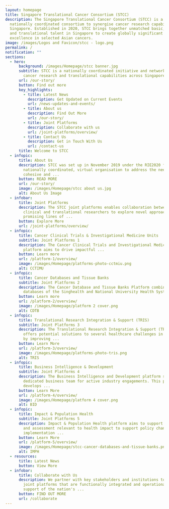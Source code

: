 ```yaml
---
layout: homepage
title: Singapore Translational Cancer Consortium (STCC)
description: The Singapore Translational Cancer Consortium (STCC) is a
  nationally coordinated consortium to synergise cancer research capabilities in
  Singapore. Established in 2020, STCC brings together unmatched basic, clinical
  and translational talent in Singapore to create globally significant peaks of
  excellence in selected Asian cancers.
image: /images/Logos and Favicon/stcc - logo.png
permalink: /
notification: ""
sections:
  - hero:
      background: /images/Homepage/stcc banner.jpg
      subtitle: STCC is a nationally coordinated initiative and network to synergise
        cancer research and translational capabilities across Singapore
      url: /our-story/
      button: Find out more
      key_highlights:
        - title: Latest News
          description: Get Updated on Current Events
          url: /news-updates-and-events/
        - title: About us
          description: Find Out More
          url: /our-story/
        - title: Joint Platforms
          description: Collaborate with us
          url: /joint-platforms/overview/
        - title: Contact Us
          description: Get in Touch With Us
          url: /contact-us
      title: Welcome to STCC
  - infopic:
      title: About Us
      description: STCC was set up in November 2019 under the RIE2020 funding as a
        nationally coordinated, virtual organisation to address the need for a
        cohesive and ...
      button: READ MORE
      url: /our-story/
      image: /images/Homepage/stcc about us.jpg
      alt: About Us Image
  - infobar:
      title: Joint Platforms
      description: The STCC joint platforms enables collaboration between basic,
        clinical and translational researchers to explore novel approaches, push
        promising lines of ...
      button: Explore More
      url: /joint-platforms/overview/
  - infopic:
      title: Cancer Clinical Trials & Investigational Medicine Units
      subtitle: Joint Platforms 1
      description: The Cancer Clinical Trials and Investigational Medicine Units
        platform aims to drive impactful ...
      button: Learn more
      url: /platform-1/overview/
      image: /images/Homepage/platforms-photo-cctmiu.png
      alt: CCTIMU
  - infopic:
      title: Cancer Databases and Tissue Banks
      subtitle: Joint Platforms 2
      description: The Cancer Database and Tissue Banks Platform combines existing
        databases of the Singhealth and National University Health System ...
      button: Learn more
      url: /platform-2/overview/
      image: /images/Homepage/platform 2 cover.png
      alt: CDTB
  - infopic:
      title: Translational Research Integration & Support (TRIS)
      subtitle: Joint Platforms 3
      description: The Translational Research Integration & Support (TRIS) platform
        offers potential solutions to several healthcare challenges in oncology
        by improving ...
      button: Learn More
      url: /platform-3/overview/
      image: /images/Homepage/platforms-photo-tris.png
      alt: TRIS
  - infopic:
      title: Business Intelligence & Development
      subtitle: Joint Platforms 4
      description: The Business Intelligence and Development platform serves as STCC’s
        dedicated business team for active industry engagements. This platform
        develops ...
      button: Learn More
      url: /platform-4/overview/
      image: /images/Homepage/platform 4 cover.png
      alt: BID
  - infopic:
      title: Impact & Population Health
      subtitle: Joint Platforms 5
      description: Impact & Population Health platform aims to support data generation
        and assessment relevant to health impact to support policy change and
        implementation ...
      button: Learn More
      url: /platform-5/overview/
      image: /images/Homepage/stcc-cancer-databases-and-tissue-banks.png
      alt: IMPH
  - resources:
      title: Latest News
      button: View More
  - infobar:
      title: Collaborate with Us
      description: We partner with key stakeholders and institutions to implement
        joint platforms that are functionally integrated and operational in
        support of the nation's ...
      button: FIND OUT MORE
      url: /collaborate
---
```

